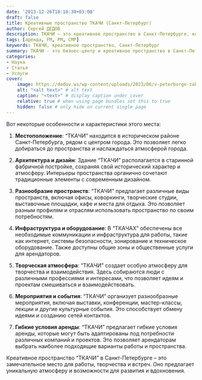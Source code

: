 ```yaml
---
date: '2013-12-26T18:18:30+03:00'
draft: false
title: Креативные пространство ТКАЧИ (Санкт-Петербург)
author: Сергей ДЕДОВ
description: ТКАЧИ – это креативное пространство в Санкт-Петербурге, которое предлагает уникальную среду для работы, творчества и взаимодействия.
tags: [аренда, FM, PM, СМР]
keywords: ТКАЧИ, креативное пространство, Санкт-Петербург
summary: ТКАЧИ - это бизнес-центр и креативное пространство в Санкт-Петербурге. Оно располается на набережной Обводного канала, по адресу Наб. Обводного канала, 60. ТКАЧИ - многофункциональный центр для работы, образования, отдыха и проведения различных мероприятий.
categories:
- Наука
- Статья
- Услуги
cover:
    image: https://dedov.ws/wp-content/uploads/2023/06/v-peterburge-zakrylos-kreativnoe-prostranstvo-tkachi-kotoroe-raspolagalos-na-naberezhnoj-obvodnogo-kanala-60-na-8230-1024x680.jpg
    alt: "<alt text>" # alt text
    caption: "<text>" # display caption under cover
    relative: true # when using page bundles set this to true
    hidden: false # only hide on current single page
---
```


Вот некоторые особенности и характеристики этого места:
1. **Местоположение**: “ТКАЧИ” находится в историческом районе Санкт-Петербурга, рядом с центром города. Это позволяет легко добираться до пространства и наслаждаться атмосферой города.

2. **Архитектура и дизайн**: Здание “ТКАЧИ” располагается в старинной фабричной постройке, сохраняя свой исторический характер и атмосферу. Интерьеры пространства органично сочетают традиционные элементы с современным дизайном.

3. **Разнообразие пространств**: “ТКАЧИ” предлагает различные виды пространств, включая офисы, коворкинги, творческие студии, выставочные площадки, кафе и места для отдыха. Это позволяет разным профилям и отраслям использовать пространство по своим потребностям.

4. **Инфраструктура и оборудование**: В “ТКАЧАХ” обеспечены все необходимые коммуникации и инфраструктура для работы, такие как интернет, системы безопасности, зонирование и техническое оборудование. Также доступны общие зоны и общественные услуги для арендаторов.

5. **Творческая атмосфера**: “ТКАЧИ” создает особую атмосферу для творчества и взаимодействия. Здесь собираются люди с различными профессиями и интересами, что позволяет идеям и проектам смешиваться и взаимодействовать.

6. **Мероприятия и события**: “ТКАЧИ” организует разнообразные мероприятия, включая выставки, конференции, мастер-классы, лекции и другие культурные события. Это способствует обмену идеями и созданию сетей контактов.

7. **Гибкие условия аренды**: “ТКАЧИ” предлагает гибкие условия аренды, которые могут быть адаптированы под потребности различных компаний и проектов. Это позволяет арендаторам выбрать наиболее подходящие варианты работы и пространства.

Креативное пространство “ТКАЧИ” в Санкт-Петербурге – это замечательное место для работы, творчества и встреч. Оно предлагает уникальную атмосферу и возможности для развития и вдохновения.